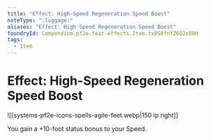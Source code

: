 ```yaml
---
title: "Effect: High-Speed Regeneration Speed Boost"
noteType: ":luggage:"
aliases: "Effect: High-Speed Regeneration Speed Boost"
foundryId: Compendium.pf2e.feat-effects.Item.tx0S0fnfZ6Q2o80H
tags:
  - Item
---
```


# Effect: High-Speed Regeneration Speed Boost
![[systems-pf2e-icons-spells-agile-feet.webp|150 lp right]]

You gain a +10-foot status bonus to your Speed.
